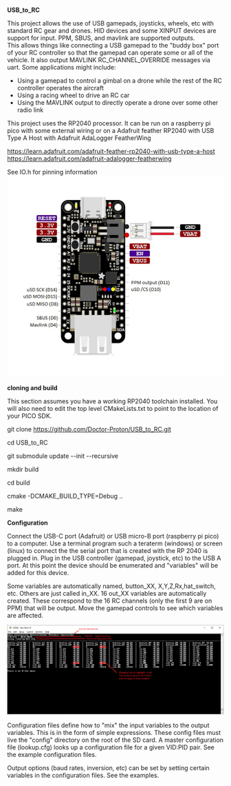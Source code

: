 **USB_to_RC**

This project allows the use of USB gamepads, joysticks, wheels, etc with standard RC gear and drones.  HID devices and some XINPUT devices are support for input.  PPM, SBUS, and mavlink are supported outputs.  
This allows things like connecting a USB gamepad to the "buddy box" port of your RC controller so that the gamepad can operate some or all of the vehicle.  It also output MAVLINK RC_CHANNEL_OVERRIDE messages via uart.  Some applications might include:
- Using a gamepad to control a gimbal on a drone while the rest of the RC controller operates the aircraft
- Using a racing wheel to drive an RC car
- Using the MAVLINK output to directly operate a drone over some other radio link

This project uses the RP2040 processor.  It can be run on a raspberry pi pico with some external wiring or on a Adafruit feather RP2040 with USB Type A Host with Adafruit AdaLogger FeatherWing

https://learn.adafruit.com/adafruit-feather-rp2040-with-usb-type-a-host
https://learn.adafruit.com/adafruit-adalogger-featherwing

See IO.h for pinning information
<img src="https://github.com/Doctor-Proton/USB_to_RC/blob/master/images/Adafruit%20feather%20USB_to_RC.jpg">

**cloning and build**

This section assumes you have a working RP2040 toolchain installed.  You will also need to edit the top level CMakeLists.txt to point to the location of your PICO SDK.

git clone https://github.com/Doctor-Proton/USB_to_RC.git

cd USB_to_RC

git submodule update --init --recursive

mkdir build

cd build

cmake -DCMAKE_BUILD_TYPE=Debug ..

make


**Configuration**

Connect the USB-C port (Adafruit) or USB micro-B port (raspberry pi pico) to a computer.  Use a terminal program such a teraterm (windows) or screen (linux) to connect the the serial port that is created with the RP 2040 is plugged in.  Plug in the USB controller (gamepad, joystick, etc) to the USB A port.  At this point the device should be enumerated and "variables" will be added for this device.

Some variables are automatically named, button_XX, X,Y,Z,Rx,hat_switch, etc.  Others are just called in_XX.  16 out_XX variables are automatically created.  These correspond to the 16 RC channels (only the first 9 are on PPM) that will be output.  Move the gamepad controls to see which variables are affected.

<img src="https://github.com/Doctor-Proton/USB_to_RC/blob/master/images/VT100%20main%20-%20edited.png">

Configuration files define how to "mix" the input variables to the output variables.  This is in the form of simple expressions.  These config files must live the "config" directory on the root of the SD card.  A master configuration file (lookup.cfg) looks up a configuration file for a given VID:PID pair.  See the example configuration files.

Output options (baud rates, inversion, etc) can be set by setting certain variables in the configuration files.  See the examples.





